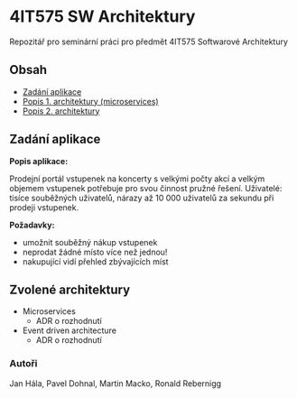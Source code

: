 # 4IT575 SW Architektury
Repozitář pro seminární práci pro předmět 4IT575 Softwarové Architektury

## Obsah
- [Zadání aplikace](https://github.com/rronaldr/4IT575-Architektury#zad%C3%A1n%C3%AD-aplikace)
- [Popis 1. architektury (microservices)](https://github.com/rronaldr/4IT575-Architektury/tree/main/Microservices/ADR/1-microservices-decision#microservice-adr)
- [Popis 2. architektury](https://github.com/rronaldr/4IT575-Architektury/tree/main/EDA#dokumentace-2-architektury)

## Zadání aplikace
**Popis aplikace:**

Prodejní portál vstupenek na koncerty s velkými počty akcí a velkým objemem vstupenek potřebuje pro svou činnost pružné řešení.
Uživatelé: tisíce souběžných uživatelů, nárazy až 10 000 uživatelů za sekundu při prodeji vstupenek.

**Požadavky:**
- umožnit souběžný nákup vstupenek
- neprodat žádné místo více než jednou!
- nakupující vidí přehled zbývajících míst

## Zvolené architektury
- Microservices
    - ADR o rozhodnutí
- Event driven architecture
    - ADR o rozhodnutí

### Autoři
Jan Hála, Pavel Dohnal, Martin Macko, Ronald Rebernigg
